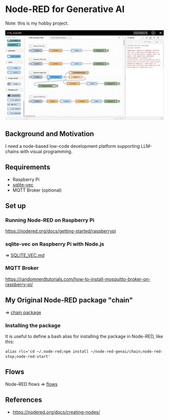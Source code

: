 # Node-RED for Generative AI

Note: this is my hobby project.

<img src="./docs/chain_tests.jpg" width=700>

## Background and Motivation

I need a node-based low-code development platform supporting LLM-chains with visual programming.

## Requirements

- Raspberry Pi
- [sqlite-vec](https://github.com/asg017/sqlite-vec)
- MQTT Broker (optional)

## Set up

### Running Node-RED on Raspberry Pi

https://nodered.org/docs/getting-started/raspberrypi

### sqlite-vec on Raspberry Pi with Node.js

=> [SQLITE_VEC.md](./SQLITE_VEC.md)

### MQTT Broker

https://randomnerdtutorials.com/how-to-install-mosquitto-broker-on-raspberry-pi/

## My Original Node-RED package "chain"

=> [chain package](./chain)

### Installing the package

It is useful to define a bash alias for installing the package in Node-RED, like this:
```
alias rlc='cd ~/.node-red;npm install ~/node-red-genai/chain;node-red-stop;node-red-start'
```

## Flows

Node-RED flows => [flows](./flows)

## References

- https://nodered.org/docs/creating-nodes/
 
